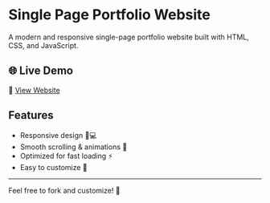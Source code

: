 # Single Page Portfolio Website

A modern and responsive single-page portfolio website built with HTML, CSS, and JavaScript.

## 🌐 Live Demo  
🔗 [View Website]([https://your-username.github.io/repository-name/](https://warrior2405.github.io/Single-Page-Portfolio-Website/))  

## Features  
- Responsive design 📱💻  
- Smooth scrolling & animations 🎨  
- Optimized for fast loading ⚡  
- Easy to customize 🔧  

---
Feel free to fork and customize! 🚀
